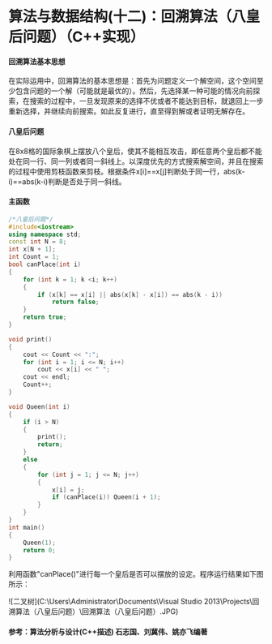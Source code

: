 # 算法与数据结构(十二)：回溯算法（八皇后问题）（C++实现）

#### 回溯算法基本思想

在实际运用中，回溯算法的基本思想是：首先为问题定义一个解空间，这个空间至少包含问题的一个解（可能就是最优的）。然后，先选择某一种可能的情况向前探索，在搜索的过程中，一旦发现原来的选择不优或者不能达到目标，就退回上一步重新选择，并继续向前搜索。如此反复进行，直至得到解或者证明无解存在。

#### 八皇后问题

在8x8格的国际象棋上摆放八个皇后，使其不能相互攻击，即任意两个皇后都不能处在同一行、同一列或者同一斜线上。以深度优先的方式搜索解空间，并且在搜索的过程中使用剪枝函数来剪枝。根据条件x[i]==x[j]判断处于同一行，abs(k-i)==abs(k-i)判断是否处于同一斜线。

#### 主函数

```c++
/*八皇后问题*/
#include<iostream>
using namespace std;
const int N = 8;
int x[N + 1];
int Count = 1;
bool canPlace(int i)
{
	for (int k = 1; k <i; k++)
	{
		if (x[k] == x[i] || abs(x[k] - x[i]) == abs(k - i))
			return false;
	}
	return true;
}

void print()
{
	cout << Count << ":";
	for (int i = 1; i <= N; i++)
		cout << x[i] << " ";
	cout << endl;
	Count++;
}

void Queen(int i)
{
	if (i > N)
	{
		print();
		return;
	}
	else
	{
		for (int j = 1; j <= N; j++)
		{
			x[i] = j;
			if (canPlace(i)) Queen(i + 1);
		}
	}
}
int main()
{
	Queen(1);
	return 0;
}
```

利用函数"canPlace()"进行每一个皇后是否可以摆放的设定。程序运行结果如下图所示：

![二叉树](C:\Users\Administrator\Documents\Visual Studio 2013\Projects\回溯算法（八皇后问题）\回溯算法（八皇后问题）.JPG)

#### 参考：算法分析与设计(C++描述) 石志国、刘冀伟、姚亦飞编著